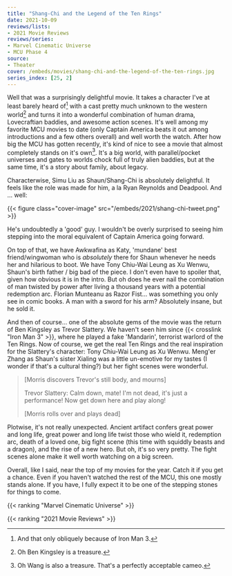 ```yaml
---
title: "Shang-Chi and the Legend of the Ten Rings"
date: 2021-10-09
reviews/lists:
- 2021 Movie Reviews
reviews/series:
- Marvel Cinematic Universe
- MCU Phase 4
source:
- Theater
cover: /embeds/movies/shang-chi-and-the-legend-of-the-ten-rings.jpg
series_index: [25, 2]
---
```

Well that was a surprisingly delightful movie. It takes a character I've at least barely heard of[^reference] with a cast pretty much unknown to the western world[^kingsley] and turns it into a wonderful combination of human drama, Lovecraftian baddies, and awesome action scenes. It's well among my favorite MCU movies to date (only Captain America beats it out among introductions and a few others overall) and well worth the watch. After how big the MCU has gotten recently, it's kind of nice to see a movie that almost completely stands on it's own[^wang]. It's a big world, with parallel/pocket universes and gates to worlds chock full of truly alien baddies, but at the same time, it's a story about family, about legacy.

Characterwise, Simu Liu as Shaun/Shang-Chi is absolutely delightful. It feels like the role was made for him, a la Ryan Reynolds and Deadpool. And ... well:

{{< figure class="cover-image" src="/embeds/2021/shang-chi-tweet.png" >}}

He's undoubtedly a 'good' guy. I wouldn't be overly surprised to seeing him stepping into the moral equivalent of Captain America going forward.

On top of that, we have Awkwafina as Katy, 'mundane' best friend/wingwoman who is *absolutely* there for Shaun whenever he needs her and hilarious to boot. We have Tony Chiu-Wai Leung as Xu Wenwu, Shaun's birth father / big bad of the piece. I don't even have to spoiler that, given how obvious it is in the intro. But oh does he ever nail the combination of man twisted by power after living a thousand years with a potential redemption arc. Florian Munteanu as Razor Fist... was something you only see in comic books. A man with a sword for his arm? Absolutely insane, but he sold it. 

And then of course... one of the absolute gems of the movie was the return of Ben Kingsley as Trevor Slattery. We haven't seen him since {{< crosslink "Iron Man 3" >}}, where he played a fake 'Mandarin', terrorist warlord of the Ten Rings. Now of course, we get the real Ten Rings and the real inspiration for the Slattery's character: Tony Chiu-Wai Leung as Xu Wenwu. Meng'er Zhang as Shaun's sister Xialing was a little un-emotive for my tastes (I wonder if that's a cultural thing?) but her fight scenes were wonderful. 

> [Morris discovers Trevor's still body, and mourns]
> 
> Trevor Slattery: Calm down, mate! I'm not dead, it's just a performance! Now get down here and play along!
> 
> [Morris rolls over and plays dead]

Plotwise, it's not really unexpected. Ancient artifact confers great power and long life, great power and long life twist those who wield it, redemption arc, death of a loved one, big fight scene (this time with squiddly beasts and a dragon), and the rise of a new hero. But oh, it's so very pretty. The fight scenes alone make it well worth watching on a big screen. 

Overall, like I said, near the top of my movies for the year. Catch it if you get a chance. Even if you haven't watched the rest of the MCU, this one mostly stands alone. If you have, I fully expect it to be one of the stepping stones for things to come. 

{{< ranking "Marvel Cinematic Universe" >}}

{{< ranking "2021 Movie Reviews" >}}

[^reference]: And that only obliquely because of Iron Man 3. 

[^kingsley]: Oh Ben Kingsley is a treasure. 

[^wang]: Oh Wang is also a treasure. That's a perfectly acceptable cameo.

